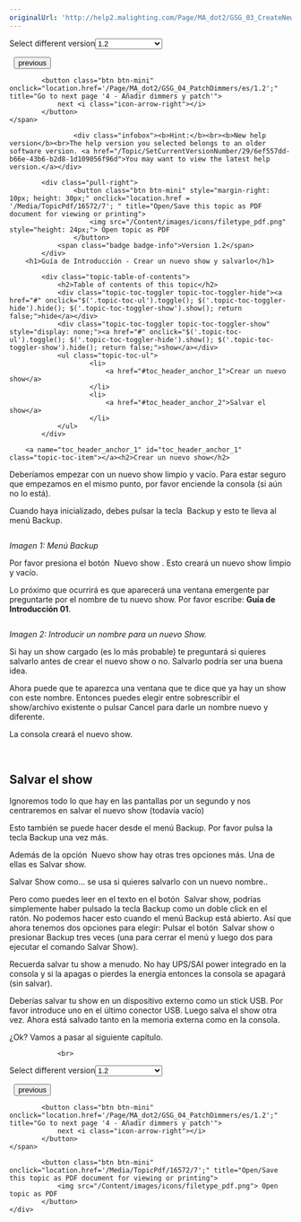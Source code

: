 ```yaml
---
originalUrl: 'http://help2.malighting.com/Page/MA_dot2/GSG_03_CreateNewShow/es/1.2'
---
```


<div class="topic-navigation">

<div class="pull-right">
	<span class="pull-left">


<div class="pull-left">
<form action="/Topic/SetCurrentVersionNumber" class="form-inline" id="frmTagSelector" method="post">	<span class="form-mini">
		<div class="input-prepend"><span class="add-on">Select different version</span><select autocomplete="off" id="versionNumberId" name="versionNumberId" onchange="$(this).closest('#frmTagSelector').submit();" style="width: 120px;"><option value="">- latest -</option>
<option value="3">1.1</option>
<option selected="selected" value="7">1.2</option>
<option value="12">1.3</option>
<option value="16">1.5</option>
<option value="29">1.9</option>
</select></div>
		<input data-val="true" data-val-number="The field Int32 must be a number." data-val-required="The Int32 field is required." id="ProductId" name="ProductId" type="hidden" value="7">
		<input id="CurrentGuid" name="CurrentGuid" type="hidden" value="6ef557dd-b66e-43b6-b2d8-1d109056f96d">
	</span>
</form></div>&nbsp;	</span>
	<span class="pull-right" style="white-space: nowrap;">
			<button class="btn btn-mini" onclick="location.href='/Page/MA_dot2/GSG_02_PhysicalSetupAndLayout/es/1.2'; " title="Go to previous page '2 - Diseño y Configuración '">
				<i class="icon-arrow-left"></i> previous
			</button>

			<button class="btn btn-mini" onclick="location.href='/Page/MA_dot2/GSG_04_PatchDimmers/es/1.2';" title="Go to next page '4 - Añadir dimmers y patch'">
				next <i class="icon-arrow-right"></i> 
			</button>
	</span>
</div>
<div class="clear-fix" style="margin-bottom: 10px"></div>
</div>

					<div class="infobox"><b>Hint:</b><br><b>New help version</b><br>The help version you selected belongs to an older software version. <a href="/Topic/SetCurrentVersionNumber/29/6ef557dd-b66e-43b6-b2d8-1d109056f96d">You may want to view the latest help version.</a></div>

			<div class="pull-right">
					<button class="btn btn-mini" style="margin-right: 10px; height: 30px;" onclick="location.href = '/Media/TopicPdf/16572/7'; " title="Open/Save this topic as PDF document for viewing or printing">
						<img src="/Content/images/icons/filetype_pdf.png" style="height: 24px;"> Open topic as PDF
					</button>
				<span class="badge badge-info">Version 1.2</span>
			</div>
		<h1>Guía de Introducción - Crear un nuevo show y salvarlo</h1>

			<div class="topic-table-of-contents">
				<h2>Table of contents of this topic</h2>
				<div class="topic-toc-toggler topic-toc-toggler-hide"><a href="#" onclick="$('.topic-toc-ul').toggle(); $('.topic-toc-toggler-hide').hide(); $('.topic-toc-toggler-show').show(); return false;">hide</a></div>
				<div class="topic-toc-toggler topic-toc-toggler-show" style="display: none;"><a href="#" onclick="$('.topic-toc-ul').toggle(); $('.topic-toc-toggler-hide').show(); $('.topic-toc-toggler-show').hide(); return false;">show</a></div>
				<ul class="topic-toc-ul">
						<li>
							<a href="#toc_header_anchor_1">Crear un nuevo show</a>
						</li>
						<li>
							<a href="#toc_header_anchor_2">Salvar el show</a>
						</li>
				</ul>
			</div>

		<a name="toc_header_anchor_1" id="toc_header_anchor_1" class="topic-toc-item"></a><h2>Crear un nuevo show</h2>

<p>Deberíamos empezar con un nuevo show&nbsp;limpio y vacío. Para estar seguro que empezamos en el mismo punto, por favor enciende la consola (si aún no lo está).</p>

<p>Cuando haya inicializado, debes pulsar la tecla&nbsp; <span class="hardkey">Backup</span>&nbsp;y esto te lleva al menú Backup.</p>

<p><img alt="" src="/Media/Image/Dot2_ViewsandWindows_BackupWindow01_1-2.png"></p>

<p><em>Imagen 1: Menú Backup</em></p>

<p>Por favor presiona el botón &nbsp;<span class="softkey">Nuevo show</span>&nbsp;. Esto creará&nbsp;un nuevo&nbsp;show&nbsp;limpio y vacío.&nbsp;</p>

<p>Lo próximo que ocurrirá es que aparecerá una ventana emergente par preguntarte por el nombre de tu nuevo show. Por favor escribe: <strong>Guía de Introducción 01</strong>.&nbsp;</p>

<p><img alt="" src="/Media/Image/Dot2_GettingStarted_CreateNewShow_02_1-1-3.png"></p>

<p><em>Imagen 2: Introducir un nombre para un nuevo Show.</em></p>

<p>Si hay un show cargado (es lo más probable) te preguntará si quieres salvarlo antes de crear el nuevo show&nbsp;o no. Salvarlo podría ser una buena idea.</p>

<p>Ahora puede que te aparezca una ventana que te dice que ya hay un show con este nombre. Entonces puedes elegir entre sobrescribir el show/archivo existente o pulsar Cancel para darle un nombre nuevo y diferente.</p>

<p>La consola creará el nuevo show.</p>

<p>&nbsp;</p>

<a name="toc_header_anchor_2" id="toc_header_anchor_2" class="topic-toc-item"></a><h2>Salvar el show</h2>

<p>Ignoremos todo lo que hay en las pantallas por un segundo y nos centraremos en salvar el nuevo show (todavía vacío)</p>

<p>Esto también se puede hacer desde el menú Backup. Por favor pulsa la tecla&nbsp;<span class="hardkey">Backup</span> una vez más.</p>

<p>Además de la opción&nbsp; <span class="softkey">Nuevo show</span>&nbsp;hay otras tres opciones más. Una de ellas es&nbsp;<span class="softkey">Salvar show</span>.</p>

<p><span class="softkey">Salvar Show como...</span> se usa si quieres salvarlo con un nuevo nombre..</p>

<p>Pero como puedes leer en el texto en el botón&nbsp; <span class="softkey">Salvar show</span>, podrías simplemente haber pulsado la tecla&nbsp;<span class="hardkey">Backup</span> como un doble click en el ratón.&nbsp;No podemos hacer esto cuando el menú Backup está abierto. Así que ahora tenemos dos opciones para elegir: Pulsar el botón&nbsp; <span class="softkey">Salvar show</span>&nbsp;o presionar&nbsp;<span class="hardkey">Backup</span> tres veces (una para cerrar el menú y luego dos para ejecutar el comando Salvar Show).</p>

<p>Recuerda salvar tu show a menudo. No hay UPS/SAI power integrado en la consola y si la apagas o pierdes&nbsp;la energía entonces la consola se apagará (sin salvar).</p>

<p>Deberías salvar tu show en un dispositivo externo como un stick&nbsp;USB. Por favor introduce uno en el último conector USB. Luego salva el show otra vez. Ahora está salvado tanto en la memoria externa como en la consola.</p>

<p>¿Ok? Vamos a pasar al siguiente capítulo.</p>


				<br>
<div class="topic-navigation">

<div class="pull-right">
	<span class="pull-left">


<div class="pull-left">
<form action="/Topic/SetCurrentVersionNumber" class="form-inline" id="frmTagSelector" method="post">	<span class="form-mini">
		<div class="input-prepend"><span class="add-on">Select different version</span><select autocomplete="off" id="versionNumberId" name="versionNumberId" onchange="$(this).closest('#frmTagSelector').submit();" style="width: 120px;"><option value="">- latest -</option>
<option value="3">1.1</option>
<option selected="selected" value="7">1.2</option>
<option value="12">1.3</option>
<option value="16">1.5</option>
<option value="29">1.9</option>
</select></div>
		<input data-val="true" data-val-number="The field Int32 must be a number." data-val-required="The Int32 field is required." id="ProductId" name="ProductId" type="hidden" value="7">
		<input id="CurrentGuid" name="CurrentGuid" type="hidden" value="6ef557dd-b66e-43b6-b2d8-1d109056f96d">
	</span>
</form></div>&nbsp;	</span>
	<span class="pull-right" style="white-space: nowrap;">
			<button class="btn btn-mini" onclick="location.href='/Page/MA_dot2/GSG_02_PhysicalSetupAndLayout/es/1.2'; " title="Go to previous page '2 - Diseño y Configuración '">
				<i class="icon-arrow-left"></i> previous
			</button>

			<button class="btn btn-mini" onclick="location.href='/Page/MA_dot2/GSG_04_PatchDimmers/es/1.2';" title="Go to next page '4 - Añadir dimmers y patch'">
				next <i class="icon-arrow-right"></i> 
			</button>
	</span>
</div>
	<div class="clear-fix"></div>
	<div class="pull-right">
	
			<button class="btn btn-mini" onclick="location.href='/Media/TopicPdf/16572/7';" title="Open/Save this topic as PDF document for viewing or printing">
				<img src="/Content/images/icons/filetype_pdf.png"> Open topic as PDF
			</button>
	</div>
<div class="clear-fix" style="margin-bottom: 10px"></div>
</div>

	
